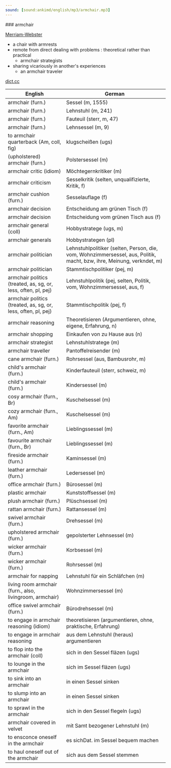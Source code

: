 ```yaml
---
sound: [sound:ankimd/english/mp3/armchair.mp3]
---
```


\### armchair

[Merriam-Webster](https://www.merriam-webster.com/dictionary/armchair)

- a chair with armrests
- remote from direct dealing with problems : theoretical rather than practical
    - armchair strategists
- sharing vicariously in another's experiences
    - an armchair traveler

[dict.cc](https://www.dict.cc/armchair)

| English        | German       |
| -------------- | ------------ |
| armchair (furn.) | Sessel (m, 1555) |
| armchair (furn.) | Lehnstuhl (m, 241) |
| armchair (furn.) | Fauteuil (sterr, m, 47) |
| armchair (furn.) | Lehnsessel (m, 9) |
| to armchair quarterback (Am, coll, fig) | klugscheißen (ugs) |
| (upholstered) armchair (furn.) | Polstersessel (m) |
| armchair critic (idiom) | Möchtegernkritiker (m) |
| armchair criticism | Sesselkritik (selten, unqualifizierte, Kritik, f) |
| armchair cushion (furn.) | Sesselauflage (f) |
| armchair decision | Entscheidung am grünen Tisch (f) |
| armchair decision | Entscheidung vom grünen Tisch aus (f) |
| armchair general (coll) | Hobbystratege (ugs, m) |
| armchair generals | Hobbystrategen (pl) |
| armchair politician | Lehnstuhlpolitiker (selten, Person, die, vom, Wohnzimmersessel, aus, Politik, macht, bzw, ihre, Meinung, verkndet, m) |
| armchair politician | Stammtischpolitiker (pej, m) |
| armchair politics (treated, as, sg, or, less, often, pl, pej) | Lehnstuhlpolitik (pej, selten, Politik, vom, Wohnzimmersessel, aus, f) |
| armchair politics (treated, as, sg, or, less, often, pl, pej) | Stammtischpolitik (pej, f) |
| armchair reasoning | Theoretisieren (Argumentieren, ohne, eigene, Erfahrung, n) |
| armchair shopping | Einkaufen von zu Hause aus (n) |
| armchair strategist | Lehnstuhlstratege (m) |
| armchair traveller | Pantoffelreisender (m) |
| cane armchair (furn.) | Rohrsessel (aus, Bambusrohr, m) |
| child's armchair (furn.) | Kinderfauteuil (sterr, schweiz, m) |
| child's armchair (furn.) | Kindersessel (m) |
| cosy armchair (furn., Br) | Kuschelsessel (m) |
| cozy armchair (furn., Am) | Kuschelsessel (m) |
| favorite armchair (furn., Am) | Lieblingssessel (m) |
| favourite armchair (furn., Br) | Lieblingssessel (m) |
| fireside armchair (furn.) | Kaminsessel (m) |
| leather armchair (furn.) | Ledersessel (m) |
| office armchair (furn.) | Bürosessel (m) |
| plastic armchair | Kunststoffsessel (m) |
| plush armchair (furn.) | Plüschsessel (m) |
| rattan armchair (furn.) | Rattansessel (m) |
| swivel armchair (furn.) | Drehsessel (m) |
| upholstered armchair (furn.) | gepolsterter Lehnsessel (m) |
| wicker armchair (furn.) | Korbsessel (m) |
| wicker armchair (furn.) | Rohrsessel (m) |
| armchair for napping | Lehnstuhl für ein Schläfchen (m) |
| living room armchair (furn., also, livingroom, armchair) | Wohnzimmersessel (m) |
| office swivel armchair (furn.) | Bürodrehsessel (m) |
| to engage in armchair reasoning (idiom) | theoretisieren (argumentieren, ohne, praktische, Erfahrung) |
| to engage in armchair reasoning | aus dem Lehnstuhl (heraus) argumentieren |
| to flop into the armchair (coll) | sich in den Sessel fläzen (ugs) |
| to lounge in the armchair | sich im Sessel fläzen (ugs) |
| to sink into an armchair | in einen Sessel sinken |
| to slump into an armchair | in einen Sessel sinken |
| to sprawl in the armchair | sich in den Sessel flegeln (ugs) |
| armchair covered in velvet | mit Samt bezogener Lehnstuhl (m) |
| to ensconce oneself in the armchair | es sichDat. im Sessel bequem machen |
| to haul oneself out of the armchair | sich aus dem Sessel stemmen |
